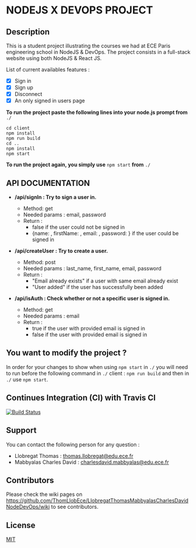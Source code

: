 
# NODEJS  X DEVOPS PROJECT

## Description

This is a student project illustrating the courses we had at ECE Paris engineering school in NodeJS & DevOps.
The project consists in a full-stack website using both NodeJS & React JS.

List of current availables features :
-  [x] Sign in
-  [x] Sign up
-  [x] Disconnect
-  [x] An only signed in users page

**To run the project paste the following lines into your node.js prompt from** `./`

    cd client
    npm install
    npm run build
    cd ..
    npm install
    npm start
    
**To run the project again, you simply use** `npm start` **from** `./`
## API DOCUMENTATION

-  **/api/signIn : Try to sign a user in.**
	- Method: get
	- Needed params : email, password
	- Return :
		- false if the user could not be signed in
		- {name: , firstName: , email: , password: } if the user could be signed in

-  **/api/createUser : Try to create a user.**
	- Method: post
	- Needed params : last_name, first_name, email, password
	- Return :
		- "Email already exists" if a user with same email already exist
		- "User added" if the user has successfully been added

-  **/api/isAuth : Check whether or not a specific user is signed in.**
	- Method: get
	- Needed params : email
	- Return :
		- true if the user with provided email is signed in
		- false if the user with provided email is signed in


## You want to modify the project ?
In order for your changes to show when using `npm start` in `./` you will need to run before the following command in `./` client : `npm run build` and then in `./` use `npm start`.
  

## Continues Integration (CI) with Travis CI
[![Build Status](https://travis-ci.com/ThomLlobEce/LlobregatThomasMabbyalasCharlesDavidNodeDevOps.svg?branch=master)](https://travis-ci.com/ThomLlobEce/LlobregatThomasMabbyalasCharlesDavidNodeDevOps)

## Support

You can contact the following person for any question :
* Llobregat Thomas : thomas.llobregat@edu.ece.fr
* Mabbyalas Charles David : charlesdavid.mabbyalas@edu.ece.fr

## Contributors

Please check the wiki pages on https://github.com/ThomLlobEce/LlobregatThomasMabbyalasCharlesDavidNodeDevOps/wiki to see contributors.
  
## License

[MIT](https://choosealicense.com/licenses/mit/)
